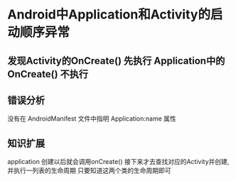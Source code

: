 # Android中Application和Activity的启动顺序异常

## 发现Activity的OnCreate() 先执行   Application中的OnCreate() 不执行

## 错误分析

没有在 AndroidManifest 文件中指明 Application:name 属性

## 知识扩展

application 创建以后就会调用onCreate()
接下来才去查找对应的Activity并创建,并执行一列表的生命周期
只要知道这两个类的生命周期即可